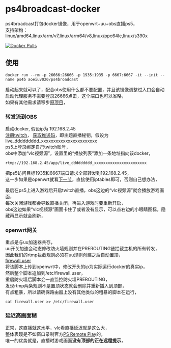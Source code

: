 # ps4broadcast-docker
ps4broadcast打包docker镜像，用于openwrt+uu+obs直播ps5，  
支持架构： linux/amd64,linux/arm/v7,linux/arm64/v8,linux/ppc64le,linux/s390x  

[![Docker Pulls](https://img.shields.io/docker/pulls/aoeiuv020/ps4broadcast)](https://hub.docker.com/r/aoeiuv020/ps4broadcast)

## 使用
```shell
docker run --rm -p 26666:26666 -p 1935:1935 -p 6667:6667 -it --init --name ps4b aoeiuv020/ps4broadcast
```
启动起来就可以了，配合obs使用什么都不要配置，并且该镜像调整过入口会自动启动代理服务不需要登录26666点击，这个端口也可以省略，  
如果有其他需求请移步[原项目](https://github.com/Tilerphy/ps4broadcast)，  

### 转发流到OBS
启动docker, 假设ip为 192.168.2.45  
[注册twitch](https://www.twitch.tv/settings/profile)，
[获取推送码](https://dashboard.twitch.tv/u/aoeiuv020/settings/stream)，即主题直播秘钥，假设为 live_ddddddddd_xxxxxxxxxxxxxxxxxxxxxxx  
ps5上登录绑定自己twitch账号，  
obs中添加“vlc视频源”，设置里的“播放列表”添加一条地址指向该docker，  
```
rtmp://192.168.2.45/app/live_ddddddddd_xxxxxxxxxxxxxxxxxxxxxxx
```
把ps5访问目标1935和6667端口请求全部转发到192.168.2.45，  
这一步如果是openwrt就看[下一节](#openwrt网关)，直接使用iptables即可，否则自己想办法，  

最后在ps5上进入游戏后开启twitch直播，obs这边的“vlc视频源”就会播放游戏画面，  
每次关闭游戏都会导致直播关闭，再进入游戏时要重新开启，  
obs这边如果“vlc视频源”画面卡住了或者没有显示，可以点右边的小眼睛图标，隐藏再显示就会刷新，  

### openwrt网关
重点是与uu加速器共存，  
uu开关加速会动态修改防火墙规则并在PREROUTING链拦截主机的所有转发，  
因此我们的rtmp拦截规则必须在uu规则创建之后自动置顶，  
[firewall.user](./firewall.user)  
将该脚本上传到openwrt中，修改开头的ip为实际运行docker的真实ip，  
然后整个脚本追加到/etc/firewall.user，  
重启防火墙后脚本会一直监控防火墙PREROUTING，  
发现rtmp两条规则不是置顶状态就会删除并重新插入到顶部，  
有点粗暴，所以请确保路由器上没有其他类似的粗暴的脚本在运行，  
```shell
cat firewall.user >> /etc/firewall.user
```

### 延迟高画面糊
正常，这直播就这水平，vlc看直播延迟就是这么大，  
整体表现是不如窗口录制官方[PS Remote Play](https://remoteplay.dl.playstation.net/remoteplay/lang/cs/index.html)的，  
唯一的优势就是，直播时游戏画面**没有顶部的正在远程提示**，
